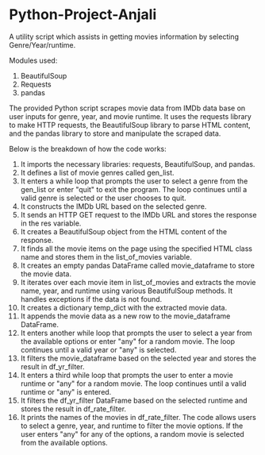 # Python-Project-Anjali

A utility script which assists in getting movies information by selecting Genre/Year/runtime.

Modules used:
1. BeautifulSoup
2. Requests
3. pandas

The provided Python script scrapes movie data from IMDb data base on user inputs for genre, year, and movie runtime. It uses the requests library to make HTTP requests, the BeautifulSoup library to parse HTML content, and the pandas library to store and manipulate the scraped data.

Below is the breakdown of how the code works:

1.	It imports the necessary libraries: requests, BeautifulSoup, and pandas.
2.	It defines a list of movie genres called gen_list.
3.	It enters a while loop that prompts the user to select a genre from the gen_list or enter "quit" to exit the program. The loop continues until a valid genre is selected or the user chooses to quit.
4.	It constructs the IMDb URL based on the selected genre.
5.	It sends an HTTP GET request to the IMDb URL and stores the response in the res variable.
6.	It creates a BeautifulSoup object from the HTML content of the response.
7.	It finds all the movie items on the page using the specified HTML class name and stores them in the list_of_movies variable.
8.	It creates an empty pandas DataFrame called movie_dataframe to store the movie data.
9.	It iterates over each movie item in list_of_movies and extracts the movie name, year, and runtime using various BeautifulSoup methods. It handles exceptions if the data is not found.
10.	It creates a dictionary temp_dict with the extracted movie data.
11.	It appends the movie data as a new row to the movie_dataframe DataFrame.
12.	It enters another while loop that prompts the user to select a year from the available options or enter "any" for a random movie. The loop continues until a valid year or "any" is selected.
13.	It filters the movie_dataframe based on the selected year and stores the result in df_yr_filter.
14.	It enters a third while loop that prompts the user to enter a movie runtime or "any" for a random movie. The loop continues until a valid runtime or "any" is entered.
15.	It filters the df_yr_filter DataFrame based on the selected runtime and stores the result in df_rate_filter.
16.	It prints the names of the movies in df_rate_filter.
The code allows users to select a genre, year, and runtime to filter the movie options. If the user enters "any" for any of the options, a random movie is selected from the available options.

